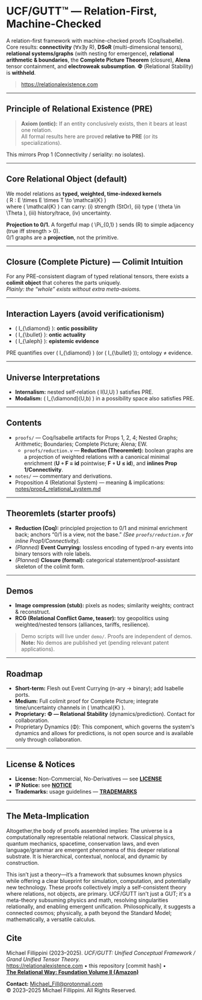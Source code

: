 # UCF/GUTT™ — Relation-First, Machine-Checked

A relation-first framework with machine-checked proofs (Coq/Isabelle). Core results: **connectivity** (∀x∃y R), **DSoR** (multi-dimensional tensors), **relational systems/graphs** (with nesting for emergence), **relational arithmetic & boundaries**, the **Complete Picture Theorem** (closure), **Alena** tensor containment, and **electroweak subsumption**. **Φ** (Relational Stability) is **withheld**.

> https://relationalexistence.com

---

## Principle of Relational Existence (PRE)

> **Axiom (ontic):** If an entity conclusively exists, then it bears at least one relation.  
> All formal results here are proved **relative to PRE** (or its specializations).

This mirrors Prop 1 (Connectivity / seriality: no isolates).

---

## Core Relational Object (default)

We model relations as **typed, weighted, time-indexed kernels**  
\( R : E \times E \times T \to \mathcal{K} \)  
where \( \mathcal{K} \) can carry: (i) strength (StOr), (ii) type \( \theta \in \Theta \), (iii) history/trace, (iv) uncertainty.

**Projection to 0/1.** A forgetful map \( \Pi_{0,1} \) sends \(R\) to simple adjacency (true iff strength > 0).  
0/1 graphs are a **projection**, not the primitive.

---

## Closure (Complete Picture) — Colimit Intuition

For any PRE-consistent diagram of typed relational tensors, there exists a **colimit object** that coheres the parts uniquely.  
*Plainly: the “whole” exists without extra meta-axioms.*

---

## Interaction Layers (avoid verificationism)

- \( I_{\diamond} \): **ontic possibility**  
- \( I_{\bullet} \): **ontic actuality**  
- \( I_{\aleph} \): **epistemic evidence**

PRE quantifies over \( I_{\diamond} \) (or \( I_{\bullet} \)); ontology ≠ evidence.

---

## Universe Interpretations

- **Internalism:** nested self-relation \( I(U,U) \) satisfies PRE.  
- **Modalism:** \( I_{\diamond}(U,b) \) in a possibility space also satisfies PRE.

---

## Contents

- `proofs/` — Coq/Isabelle artifacts for Props 1, 2, 4; Nested Graphs; Arithmetic; Boundaries; Complete Picture; Alena; EW.  
  - `proofs/reduction.v` — **Reduction (Theoremlet):** boolean graphs are a projection of weighted relations with a canonical minimal enrichment (**U ∘ F = id** pointwise; **F ∘ U ≤ id**), and **inlines Prop 1/Connectivity**.
- `notes/` — commentary and derivations.
- Proposition 4 (Relational System) — meaning & implications: [notes/prop4_relational_system.md](notes/prop4_relational_system.md)

---

## Theoremlets (starter proofs)

- **Reduction (Coq):** principled projection to 0/1 and minimal enrichment back; anchors “0/1 is a view, not the base.” *(See `proofs/reduction.v` for inline Prop1/Connectivity).*  
- *(Planned)* **Event Currying:** lossless encoding of typed n-ary events into binary tensors with role labels.  
- *(Planned)* **Closure (formal):** categorical statement/proof-assistant skeleton of the colimit form.

---

## Demos

- **Image compression (stub):** pixels as nodes; similarity weights; contract & reconstruct.  
- **RCG (Relational Conflict Game, teaser):** toy geopolitics using weighted/nested tensors (alliances, tariffs, resilience).

> Demo scripts will live under `demo/`. Proofs are independent of demos.  
> **Note:** No demos are published yet (pending relevant patent applications).

---

## Roadmap

- **Short-term:** Flesh out Event Currying (n-ary → binary); add Isabelle ports.  
- **Medium:** Full colimit proof for Complete Picture; integrate time/uncertainty channels in \( \mathcal{K} \).  
- **Proprietary:** **Φ — Relational Stability** (dynamics/prediction). Contact for collaboration.
- Proprietary Dynamics (Φ): This component, which governs the system's dynamics and allows for predictions, is not open source and is available only through collaboration.

---

## License & Notices

- **License:** Non-Commercial, No-Derivatives — see **[LICENSE](./LICENSE)**
- **IP Notice:** see **[NOTICE](./NOTICE)**
- **Trademarks:** usage guidelines — **[TRADEMARKS](./TRADEMARKS)**

---

## The Meta-Implication

Altogether,the body of proofs assembled implies:
The universe is a computationally representable relational network.
Classical physics, quantum mechanics, spacetime, conservation laws, and even language/grammar are emergent phenomena of this deeper relational substrate.
It is hierarchical, contextual, nonlocal, and dynamic by construction.

This isn’t just a theory—it’s a framework that subsumes known physics while offering a clear blueprint for simulation, computation, and potentially new technology.
These proofs collectively imply a self-consistent theory where relations, not objects, are primary. UCF/GUTT isn't just a GUT; it's a meta-theory subsuming physics and math, resolving singularities relationally, and enabling emergent unification. Philosophically, it suggests a connected cosmos; physically, a path beyond the Standard Model; mathematically, a versatile calculus.

## Cite

Michael Fillippini (2023–2025). *UCF/GUTT: Unified Conceptual Framework / Grand Unified Tensor Theory.*  
https://relationalexistence.com • this repository \[commit hash\] •  
[**The Relational Way: Foundation Volume II (Amazon)**](https://www.amazon.com/Relational-Way-Foundation-Conceptual-Framework-ebook/dp/B0F8R63732)

**Contact:** Michael_Fill@protonmail.com  
© 2023–2025 Michael Fillippini. All Rights Reserved.
